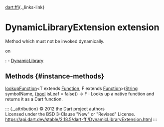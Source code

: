 [dart:ffi](../dart-ffi/dart-ffi-library){._links-link}

DynamicLibraryExtension extension
=================================

Method which must not be invoked dynamically.

on

:   -   [DynamicLibrary](dynamiclibrary-class)

Methods {#instance-methods}
-------

[lookupFunction](dynamiclibraryextension/lookupfunction)\<T extends [Function](../dart-core/function-class), F extends [Function](../dart-core/function-class)\>([String](../dart-core/string-class) symbolName, {[bool](../dart-core/bool-class) isLeaf = false}) → F
:   Looks up a native function and returns it as a Dart function.

::: {._attribution}
© 2012 the Dart project authors\
Licensed under the BSD 3-Clause \"New\" or \"Revised\" License.\
<https://api.dart.dev/stable/2.18.5/dart-ffi/DynamicLibraryExtension.html>
:::
